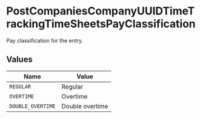 # PostCompaniesCompanyUUIDTimeTrackingTimeSheetsPayClassification

Pay classification for the entry.


## Values

| Name              | Value             |
| ----------------- | ----------------- |
| `REGULAR`         | Regular           |
| `OVERTIME`        | Overtime          |
| `DOUBLE_OVERTIME` | Double overtime   |